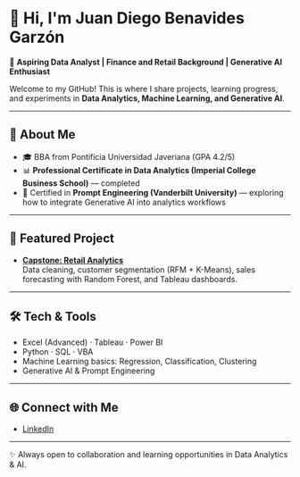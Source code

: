 # 👋 Hi, I'm Juan Diego Benavides Garzón

🎯 **Aspiring Data Analyst | Finance and Retail Background | Generative AI Enthusiast**

Welcome to my GitHub! This is where I share projects, learning progress, and experiments in **Data Analytics, Machine Learning, and Generative AI**.

---

## 🔎 About Me
- 🎓 BBA from Pontificia Universidad Javeriana (GPA 4.2/5)  
- 📊 **Professional Certificate in Data Analytics (Imperial College Business School)** — completed  
- 🤖 Certified in **Prompt Engineering (Vanderbilt University)** — exploring how to integrate Generative AI into analytics workflows  

---

## 📂 Featured Project
- **[Capstone: Retail Analytics](https://juanbenaanalyst.github.io/Capstone-Retail-Analytics/)**  
  Data cleaning, customer segmentation (RFM + K-Means), sales forecasting with Random Forest, and Tableau dashboards.  

---

## 🛠️ Tech & Tools
- Excel (Advanced) · Tableau · Power BI  
- Python  · SQL  · VBA  
- Machine Learning basics: Regression, Classification, Clustering  
- Generative AI & Prompt Engineering  

---

## 🌐 Connect with Me
- [LinkedIn](https://www.linkedin.com/in/juandiegobenavidesg/)    

---

✨ Always open to collaboration and learning opportunities in Data Analytics & AI.
